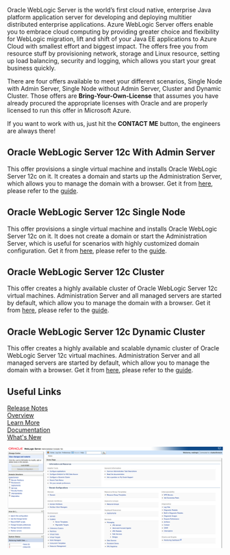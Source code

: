 Oracle WebLogic Server is the world’s first cloud native, enterprise Java platform application server for developing and deploying multitier distributed enterprise applications. Azure WebLogic Server offers enable you to embrace cloud computing by providing greater choice and flexibility for WebLogic migration, lift and shift of your Java EE applications to Azure Cloud with smallest effort and biggest impact. The offers free you from resource stuff by provisioning network, storage and Linux resource, setting up load balancing, security and logging, which allows you start your great business quickly.  

There are four offers available to meet your different scenarios, Single Node with Admin Server, Single Node without Admin Server, Cluster and Dynamic Cluster.
Those offers are  **Bring-Your-Own-License** that assumes you have already procured the appropriate licenses with Oracle and are properly licensed to run this offer in Microsoft Azure.  

If you want to work with us, just hit the **CONTACT ME** button, the engineers are always there!

## Oracle WebLogic Server 12c With Admin Server  
This offer provisions a single virtual machine and installs Oracle WebLogic Server 12c on it. It creates a domain and starts up the Administration Server, which allows you to manage the domain with a browser. Get it from [here](https://azuremarketplace.microsoft.com/en-us/marketplace/apps/oracle.20191009-arm-oraclelinux-wls-admin), please refer to the [guide](https://docs.oracle.com/en/middleware/fusion-middleware/weblogic-server/12.2.1.4/wlazu/get-started-oracle-weblogic-server-microsoft-azure-iaas.html#GUID-E0B24A45-F496-4509-858E-103F5EBF67A7).  

## Oracle WebLogic Server 12c Single Node  
This offer provisions a single virtual machine and installs Oracle WebLogic Server 12c on it. It does not create a domain or start the Administration Server, which is useful for scenarios with highly customized domain configuration. Get it from [here](https://azuremarketplace.microsoft.com/en-us/marketplace/apps/oracle.20191001-arm-oraclelinux-wls), please refer to the [guide](https://docs.oracle.com/en/middleware/fusion-middleware/weblogic-server/12.2.1.4/wlazu/get-started-oracle-weblogic-server-microsoft-azure-iaas.html#GUID-E0B24A45-F496-4509-858E-103F5EBF67A7).  

## Oracle WebLogic Server 12c Cluster  
This offer creates a highly available cluster of Oracle WebLogic Server 12c virtual machines. Administration Server and all managed servers are started by default, which allow you to manage the domain with a browser. Get it from [here](https://azuremarketplace.microsoft.com/en-us/marketplace/apps/oracle.20191007-arm-oraclelinux-wls-cluster), please refer to the [guide](https://docs.oracle.com/en/middleware/fusion-middleware/weblogic-server/12.2.1.4/wlazu/get-started-oracle-weblogic-server-microsoft-azure-iaas.html#GUID-E0B24A45-F496-4509-858E-103F5EBF67A7).  

## Oracle WebLogic Server 12c Dynamic Cluster  
This offer creates a highly available and scalable dynamic cluster of Oracle WebLogic Server 12c virtual machines. Administration Server and all managed servers are started by default, which allow you to manage the domain with a browser. Get it from [here](https://azuremarketplace.microsoft.com/en-us/marketplace/apps/oracle.20191021-arm-oraclelinux-wls-dynamic-cluster), please refer to the [guide](https://docs.oracle.com/en/middleware/fusion-middleware/weblogic-server/12.2.1.4/wlazu/get-started-oracle-weblogic-server-microsoft-azure-iaas.html#GUID-E0B24A45-F496-4509-858E-103F5EBF67A7).  

## Useful Links  
[Release Notes](https://query.prod.cms.rt.microsoft.com/cms/api/am/binary/RE3TJ30)  
[Overview](https://www.oracle.com/middleware/weblogic/)  
[Learn More](https://www.oracle.com/middleware/technologies/weblogic.html)  
[Documentation](https://docs.oracle.com/middleware/12213/wls/index.html)  
[What's New](https://docs.oracle.com/middleware/12213/wls/NOTES/toc.htm) 

[![Video WebLogic Server on Azure IaaS](pictures/clusterdomain.png)](https://youtu.be/m7evI4lObcI "WebLogic Server on Azure IaaS - Click to Watch!")




